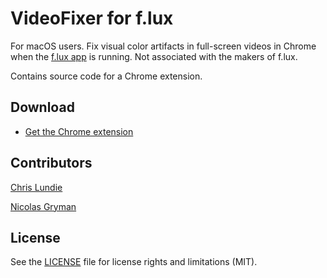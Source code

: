 # VideoFixer for f.lux

For macOS users. Fix visual color artifacts in full-screen videos in Chrome when the [f.lux app](https://justgetflux.com) is running. Not associated with the makers of f.lux.

Contains source code for a Chrome extension.

## Download

- [Get the Chrome extension](https://chrome.google.com/webstore/detail/videofixer-for-flux/gmkeppffdejhpppfnbgakglpoeaobhhh)

## Contributors

[Chris Lundie](https://www.lundie.ca/)

[Nicolas Gryman](https://github.com/ngryman)

## License

See the [LICENSE](LICENSE.md) file for license rights and limitations (MIT).
